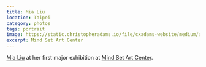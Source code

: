 ```yaml
---
title: Mia Liu
location: Taipei
category: photos
tags: portrait
image: https://static.christopheradams.io/file/cxadams-website/medium/albums/2019/20190720-1806_Taipei_MindSet/20190720-1806_Taipei_MindSet_L1005626-0.jpg
excerpt: Mind Set Art Center
---
```


[Mia Liu] at her first major exhibition at [Mind Set Art Center].

[Mia Liu]: https://mialiustudio.com/
[Mind Set Art Center]: http://www.art-msac.com/
